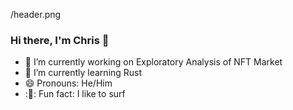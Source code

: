 /header.png

### Hi there, I'm Chris 👋

- 🔭 I’m currently working on Exploratory Analysis of NFT Market
- 🌱 I’m currently learning Rust
- 😄 Pronouns: He/Him
- ::ocean:: Fun fact: I like to surf 
<!--
**chrisnish4/chrisnish4** is a ✨ _special_ ✨ repository because its `README.md` (this file) appears on your GitHub profile.

Here are some ideas to get you started:

- 🔭 I’m currently working on Exploratory Analysis of NFT Market
- 🌱 I’m currently learning Rust
- 👯 I’m looking to collaborate on ...
- 🤔 I’m looking for help with ...
- 💬 Ask me about ...
- 📫 How to reach me: ...
- 😄 Pronouns: He/Him
- ⚡ Fun fact: ...
-->

